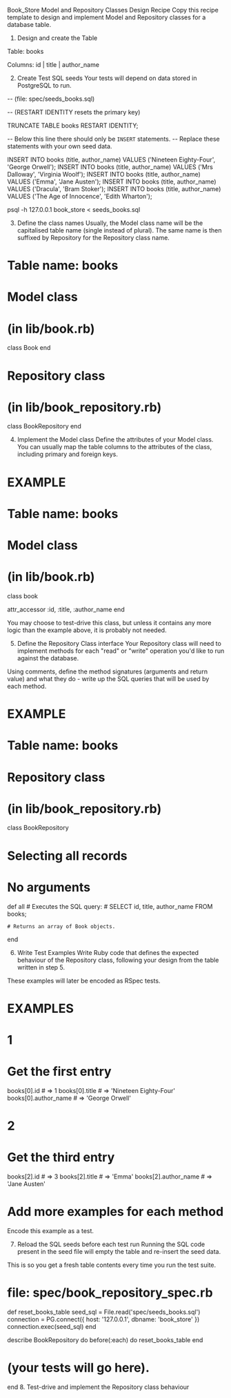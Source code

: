 Book_Store Model and Repository Classes Design Recipe
Copy this recipe template to design and implement Model and Repository classes for a database table.

1. Design and create the Table

Table: books

Columns:
id | title | author_name

2. Create Test SQL seeds
Your tests will depend on data stored in PostgreSQL to run.


-- (file: spec/seeds_books.sql)

-- (RESTART IDENTITY resets the primary key)

TRUNCATE TABLE books RESTART IDENTITY;

-- Below this line there should only be `INSERT` statements.
-- Replace these statements with your own seed data.

INSERT INTO books (title, author_name) VALUES ('Nineteen Eighty-Four', 'George Orwell');
INSERT INTO books (title, author_name) VALUES ('Mrs Dalloway', 'Virginia Woolf');
INSERT INTO books (title, author_name) VALUES ('Emma', 'Jane Austen');
INSERT INTO books (title, author_name) VALUES ('Dracula', 'Bram Stoker');
INSERT INTO books (title, author_name) VALUES ('The Age of Innocence', 'Edith Wharton');


psql -h 127.0.0.1 book_store < seeds_books.sql


3. Define the class names
Usually, the Model class name will be the capitalised table name (single instead of plural). The same name is then suffixed by Repository for the Repository class name.

# Table name: books

# Model class
# (in lib/book.rb)
class Book
end

# Repository class
# (in lib/book_repository.rb)
class BookRepository
end


4. Implement the Model class
Define the attributes of your Model class. You can usually map the table columns to the attributes of the class, including primary and foreign keys.

# EXAMPLE
# Table name: books

# Model class
# (in lib/book.rb)

class book

  attr_accessor :id, :title, :author_name
end


You may choose to test-drive this class, but unless it contains any more logic than the example above, it is probably not needed.

5. Define the Repository Class interface
Your Repository class will need to implement methods for each "read" or "write" operation you'd like to run against the database.

Using comments, define the method signatures (arguments and return value) and what they do - write up the SQL queries that will be used by each method.

# EXAMPLE
# Table name: books

# Repository class
# (in lib/book_repository.rb)

class BookRepository

  # Selecting all records
  # No arguments
  def all
    # Executes the SQL query:
    # SELECT id, title, author_name FROM books;

    # Returns an array of Book objects.
  end


  
6. Write Test Examples
Write Ruby code that defines the expected behaviour of the Repository class, following your design from the table written in step 5.

These examples will later be encoded as RSpec tests.

# EXAMPLES

# 1
# Get the first entry

books[0].id # =>  1
books[0].title # =>  'Nineteen Eighty-Four'
books[0].author_name # =>  'George Orwell'

# 2
# Get the third entry

books[2].id # =>  3
books[2].title # =>  'Emma'
books[2].author_name # =>  'Jane Austen'


# Add more examples for each method
Encode this example as a test.

7. Reload the SQL seeds before each test run
Running the SQL code present in the seed file will empty the table and re-insert the seed data.

This is so you get a fresh table contents every time you run the test suite.

# file: spec/book_repository_spec.rb

 def reset_books_table
    seed_sql = File.read('spec/seeds_books.sql')
    connection = PG.connect({ host: '127.0.0.1', dbname: 'book_store' })
    connection.exec(seed_sql)
  end
  
  describe BookRepository do
    before(:each) do 
      reset_books_table 
    end

  # (your tests will go here).
end
8. Test-drive and implement the Repository class behaviour